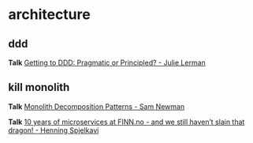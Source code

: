 # architecture

## ddd

**Talk** [Getting to DDD: Pragmatic or Principled? - Julie Lerman](https://www.youtube.com/watch?v=3AAzySH3A88&list=PL03Lrmd9CiGe9QtFC8LRRqknzpKgcrWpe&index=20&t=0s)

## kill monolith

**Talk** [Monolith Decomposition Patterns - Sam Newman](https://www.youtube.com/watch?v=64w1zbpHGTg&list=PL03Lrmd9CiGe9QtFC8LRRqknzpKgcrWpe&index=140&t=0s)

**Talk** [10 years of microservices at FINN.no - and we still haven’t slain that dragon! - Henning Spjelkavi](https://www.youtube.com/watch?v=8f7bg5YAdds&list=PL03Lrmd9CiGe9QtFC8LRRqknzpKgcrWpe&index=43&t=2589s)